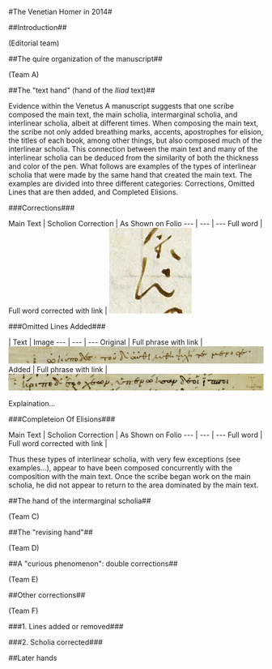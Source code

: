 #The Venetian Homer in 2014#

##Introduction##

(Editorial team)

##The quire organization of the manuscript##

(Team A)

##The "text hand" (hand of the *Iliad* text)##

Evidence within the Venetus A manuscript suggests that one scribe composed the main text, the main scholia, intermarginal scholia, and interlinear scholia, albeit at different times. When composing the main text, the scribe not only added breathing marks, accents, apostrophes for elision, the titles of each book, among other things, but also composed much of the interlinear scholia. This connection between the main text and many of the interlinear scholia can be deduced from the similarity of both the thickness and color of the pen. What follows are examples of the types of interlinear scholia that were made by the same hand that created the main text. The examples are divided into three different categories: Corrections, Omitted Lines that are then added, and Completed Elisions. 

###Corrections###

Main Text | Scholion Correction | As Shown on Folio --- | --- | --- Full word | Full word corrected with link | ![30r][correction1img]

[correction1img]: images/img39.jpg

###Omitted Lines Added###

| Text | Image --- | --- | --- Original | Full phrase with link | ![106v][omitted1img] Added | Full phrase with link | ![106v][omitted2img]

Explaination...

[omitted1img]: images/img40.jpg

[omitted2img]: images/img41.jpg

###Completeion Of Elisions###

Main Text | Scholion Correction | As Shown on Folio --- | --- | --- Full word | Full word corrected with link |

Thus these types of interlinear scholia, with very few exceptions (see examples...), appear to have been composed concurrently with the composition with the main text. Once the scribe began work on the main scholia, he did not appear to return to the area dominated by the main text.

##The hand of the intermarginal scholia##

(Team C)

##The "revising hand"##

(Team D)

##A "curious phenomenon": double corrections##

(Team E)

##Other corrections##

(Team F)

###1. Lines added or removed###

###2. Scholia corrected###

##Later hands

